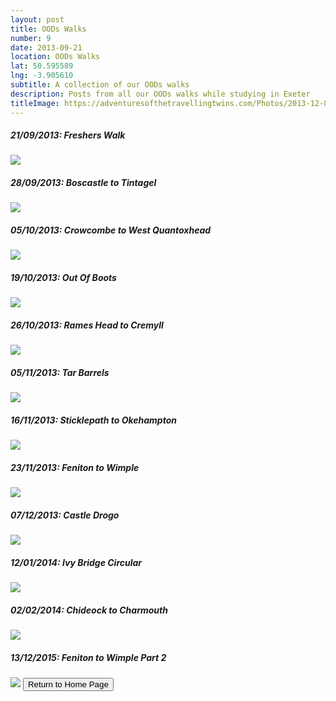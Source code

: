 ```yaml
---
layout: post
title: OODs Walks
number: 9
date: 2013-09-21
location: OODs Walks
lat: 50.595589
lng: -3.905610
subtitle: A collection of our OODs walks
description: Posts from all our OODs walks while studying in Exeter
titleImage: https://adventuresofthetravellingtwins.com/Photos/2013-12-07-CastleDrogo/4.jpg
---
```


<h5>21/09/2013: Freshers Walk</h5>
<a target="_blank" href="https://adventuresofthetravellingtwins.com/subposts/FresherWalk"><img src="https://adventuresofthetravellingtwins.com/Photos/2013-09-21-Freshers/cover-min.JPG" class="image3"></a>

<h5>28/09/2013: Boscastle to Tintagel</h5>
<a target="_blank" href="https://adventuresofthetravellingtwins.com/subposts/BoscastleToTintagel"><img src="https://adventuresofthetravellingtwins.com/Photos/2013-10-02-BoscastleToTintagel/cover-min.JPG" class="image3"></a>

<h5>05/10/2013: Crowcombe to West Quantoxhead</h5>
<a target="_blank" href="https://adventuresofthetravellingtwins.com/subposts/CrowcombeToWestQuantoxhead"><img src="https://adventuresofthetravellingtwins.com/Photos/2013-10-05-CrowcombeToWestQuantoxhead/cover-min.JPG" class="image3"></a>

<h5>19/10/2013: Out Of Boots</h5>
<a target="_blank" href="https://adventuresofthetravellingtwins.com/subposts/OutOfBoots"><img src="https://adventuresofthetravellingtwins.com/Photos/2013-10-19-OutOfBoots/cover-min.JPG" class="image3"></a>

<h5>26/10/2013: Rames Head to Cremyll</h5>
<a target="_blank" href="https://adventuresofthetravellingtwins.com/subposts/RamesHeadToCremyll"><img src="https://adventuresofthetravellingtwins.com/Photos/2013-10-26-RamesHeadToCremyll/cover-min.JPG" class="image3"></a>

<h5>05/11/2013: Tar Barrels</h5>
<a target="_blank" href="https://adventuresofthetravellingtwins.com/subposts/TarBarrels"><img src="https://adventuresofthetravellingtwins.com/Photos/2013-11-05-TarBarrels/cover-min.JPG" class="image3"></a>

<h5>16/11/2013: Sticklepath to Okehampton</h5>
<a target="_blank" href="https://adventuresofthetravellingtwins.com/subposts/SticklepathToOkehampton"><img src="https://adventuresofthetravellingtwins.com/Photos/2013-11-16-SticklepathToOkehampton/cover-min.JPG" class="image3"></a>

<h5>23/11/2013:  Feniton to Wimple</h5>
<a target="_blank" href="https://adventuresofthetravellingtwins.com/subposts/FenitonToWimple"><img src="https://adventuresofthetravellingtwins.com/Photos/2013-11-23-FenitonToWimple/cover-min.jpg" class="image3"></a>

<h5>07/12/2013: Castle Drogo</h5>
<a target="_blank" href="https://adventuresofthetravellingtwins.com/subposts/CastleDrogo"><img src="https://adventuresofthetravellingtwins.com/Photos/2013-12-07-CastleDrogo/4.jpg" class="image3"></a>

<h5>12/01/2014: Ivy Bridge Circular</h5>
<a target="_blank" href="https://adventuresofthetravellingtwins.com/subposts/IvyBridge"><img src="https://adventuresofthetravellingtwins.com/Photos/2014-01-12-IvyBridge/cover-min.JPG" class="image3"></a>

<h5>02/02/2014: Chideock to Charmouth</h5>
<a target="_blank" href="https://adventuresofthetravellingtwins.com/subposts/ChideockToCharmouth"><img src="https://adventuresofthetravellingtwins.com/Photos/2014-02-02-ChideockToCharmouth/cover-min.JPG" class="image3"></a>

<h5>13/12/2015:  Feniton to Wimple Part 2</h5>
<a target="_blank" href="https://adventuresofthetravellingtwins.com/subposts/FenitonToWimplePart2"><img src="https://adventuresofthetravellingtwins.com/Photos/2015-12-13-FenitonToWimplePart2/cover-min.jpg" class="image3"></a>

<input type="button" value="Return to Home Page" onclick="self.close()">
